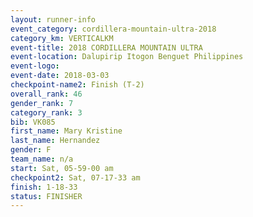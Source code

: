 ```yaml
---
layout: runner-info 
event_category: cordillera-mountain-ultra-2018 
category_km: VERTICALKM 
event-title: 2018 CORDILLERA MOUNTAIN ULTRA 
event-location: Dalupirip Itogon Benguet Philippines 
event-logo: 
event-date: 2018-03-03 
checkpoint-name2: Finish (T-2) 
overall_rank: 46
gender_rank: 7
category_rank: 3
bib: VK085
first_name: Mary Kristine
last_name: Hernandez
gender: F
team_name: n/a
start: Sat, 05-59-00 am
checkpoint2: Sat, 07-17-33 am
finish: 1-18-33
status: FINISHER
---
```

